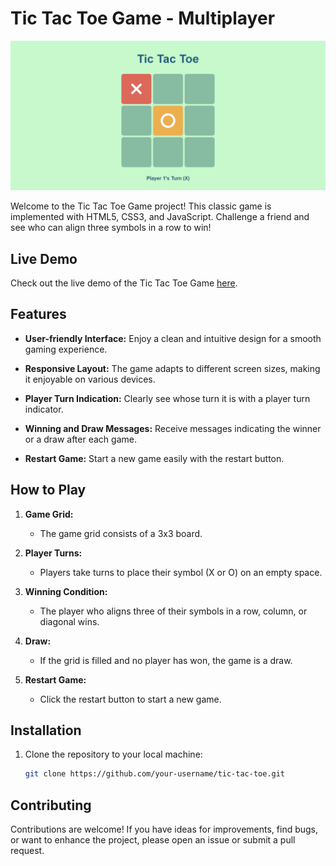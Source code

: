 # Tic Tac Toe Game - Multiplayer

![Game Screenshot](Screenshots/desktop.png)

Welcome to the Tic Tac Toe Game project! This classic game is implemented with HTML5, CSS3, and JavaScript. Challenge a friend and see who can align three symbols in a row to win!


## Live Demo

Check out the live demo of the Tic Tac Toe Game [here](https://chauhan-hardik.github.io/Tic-Tac-Toe/).

## Features

- **User-friendly Interface:** Enjoy a clean and intuitive design for a smooth gaming experience.

- **Responsive Layout:** The game adapts to different screen sizes, making it enjoyable on various devices.

- **Player Turn Indication:** Clearly see whose turn it is with a player turn indicator.

- **Winning and Draw Messages:** Receive messages indicating the winner or a draw after each game.

- **Restart Game:** Start a new game easily with the restart button.

## How to Play

1. **Game Grid:**
   - The game grid consists of a 3x3 board.

2. **Player Turns:**
   - Players take turns to place their symbol (X or O) on an empty space.

3. **Winning Condition:**
   - The player who aligns three of their symbols in a row, column, or diagonal wins.

4. **Draw:**
   - If the grid is filled and no player has won, the game is a draw.

5. **Restart Game:**
   - Click the restart button to start a new game.

## Installation

1. Clone the repository to your local machine:

   ```bash
   git clone https://github.com/your-username/tic-tac-toe.git

## Contributing
Contributions are welcome! If you have ideas for improvements, find bugs, or want to enhance the project, please open an issue or submit a pull request. 
